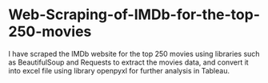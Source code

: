 # Web-Scraping-of-IMDb-for-the-top-250-movies
I have scraped the IMDb website for the top 250 movies using libraries such as BeautifulSoup and Requests to extract the movies data, and convert it into excel file using library openpyxl for further analysis in Tableau.

